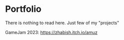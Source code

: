 # Portfolio
There is nothing to read here. Just few of my "projects"

GameJam 2023:
https://zhabish.itch.io/amuz
